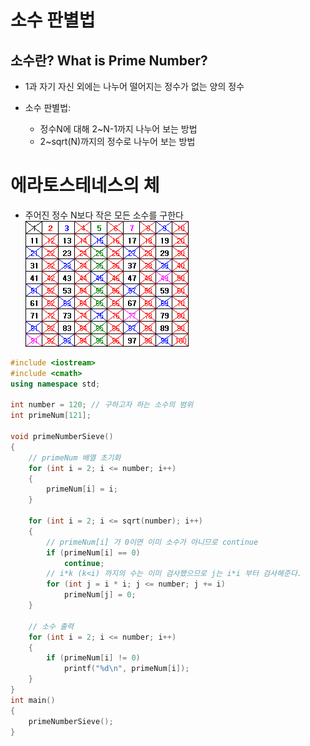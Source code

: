 # 소수 판별법

## 소수란? What is Prime Number?

- 1과 자기 자신 외에는 나누어 떨어지는 정수가 없는 양의 정수

- 소수 판별법:
    - 정수N에 대해 2~N-1까지 나누어 보는 방법
    - 2~sqrt(N)까지의 정수로 나누어 보는 방법

# 에라토스테네스의 체

- 주어진 정수 N보다 작은 모든 소수를 구한다
![era](/image/1.4_1.png)

```c++
#include <iostream>
#include <cmath>
using namespace std;

int number = 120; // 구하고자 하는 소수의 범위
int primeNum[121];

void primeNumberSieve()
{
    // primeNum 배열 초기화
    for (int i = 2; i <= number; i++)
    {
        primeNum[i] = i;
    }

    for (int i = 2; i <= sqrt(number); i++)
    {
        // primeNum[i] 가 0이면 이미 소수가 아니므로 continue
        if (primeNum[i] == 0)
            continue;
        // i*k (k<i) 까지의 수는 이미 검사했으므로 j는 i*i 부터 검사해준다.
        for (int j = i * i; j <= number; j += i)
            primeNum[j] = 0;
    }

    // 소수 출력
    for (int i = 2; i <= number; i++)
    {
        if (primeNum[i] != 0)
            printf("%d\n", primeNum[i]);
    }
}
int main()
{
    primeNumberSieve();
}
```